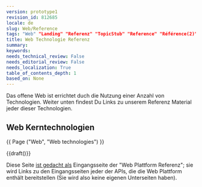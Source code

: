 ```yaml
---
version: prototype1
revision_id: 812685
locale: de
slug: Web/Reference
tags: "Web" "Landing" "Referenz" "TopicStub" "Reference" "Référence(2)" "Startseite" "Webtechnologie" "NeedsTranslation"
title: Web Technologie Referenz
summary: 
keywords: 
needs_technical_review: False
needs_editorial_review: False
needs_localization: True
table_of_contents_depth: 1
based_on: None
---
```

<p>Das offene Web ist errichtet duch die Nutzung einer Anzahl von Technologien. Weiter unten findest Du Links zu unserem Referenz Material jeder dieser Technologien.</p>

<div class="row topicpage-table">
<div class="section">
<h2 class="Documentation" id="Kern_Web_Technologien">Web Kerntechnologien</h2>

<p>{{ Page ("Web", "Web technologies") }}</p>
</div>

<div class="section">
<p>{{draft()}}</p>

<p>Diese Seite <a href="/en-US/docs/Project:MDN/Plans_and_status/Web_platform">ist gedacht als</a> Eingangsseite der "Web Plattform Referenz"; sie wird Links zu den Eingangsseiten jeder der APIs, die die Web Plattform enthält bereitstellen (Sie wird also keine eigenen Unterseiten haben).</p>
</div>
</div>

<p>&nbsp;</p>

